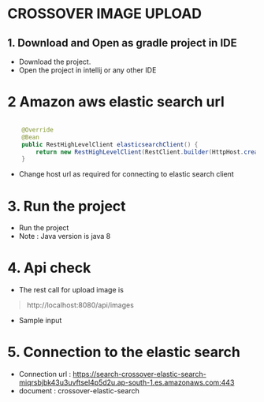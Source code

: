 # CROSSOVER IMAGE UPLOAD

## 1. Download and Open as gradle project in IDE
* Download the project.
* Open the project in intellij or any other IDE

# 2 Amazon aws elastic search url
```java

    @Override
    @Bean
    public RestHighLevelClient elasticsearchClient() {
        return new RestHighLevelClient(RestClient.builder(HttpHost.create("https://search-crossover-elastic-search-miqrsbjbk43u3uvftsel4p5d2u.ap-south-1.es.amazonaws.com:443")));
    }
```
* Change host url as required for connecting to elastic search client

# 3. Run the project
* Run the project 
* Note : Java version is java 8

# 4. Api check
* The rest call for upload image is 
> http://localhost:8080/api/images
* Sample input 

# 5. Connection to the elastic search
* Connection url : https://search-crossover-elastic-search-miqrsbjbk43u3uvftsel4p5d2u.ap-south-1.es.amazonaws.com:443
* document : crossover-elastic-search


